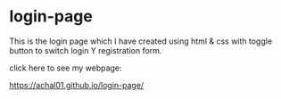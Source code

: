 # login-page
This is the login page which I have created using html & css with toggle button to switch login Y registration form.

click here to see my webpage:

https://achal01.github.io/login-page/

